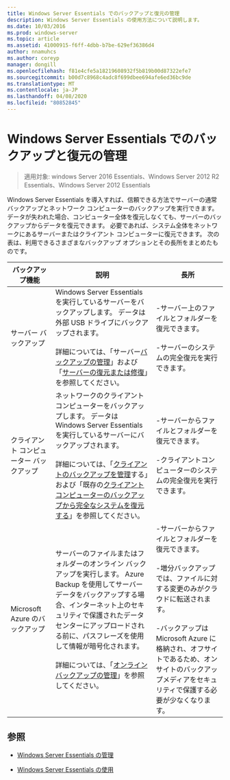 ```yaml
---
title: Windows Server Essentials でのバックアップと復元の管理
description: Windows Server Essentials の使用方法について説明します。
ms.date: 10/03/2016
ms.prod: windows-server
ms.topic: article
ms.assetid: 41000915-f6ff-4dbb-b7be-629ef36386d4
author: nnamuhcs
ms.author: coreyp
manager: dongill
ms.openlocfilehash: f81e4cfe5a18219608932f5b819b00d87322efe7
ms.sourcegitcommit: b00d7c8968c4adc8f699dbee694afe6ed36bc9de
ms.translationtype: MT
ms.contentlocale: ja-JP
ms.lasthandoff: 04/08/2020
ms.locfileid: "80852845"
---
```

# <a name="manage-backup-and-restore-in-windows-server-essentials"></a>Windows Server Essentials でのバックアップと復元の管理

>適用対象: windows Server 2016 Essentials、Windows Server 2012 R2 Essentials、Windows Server 2012 Essentials
 
 Windows Server Essentials を導入すれば、信頼できる方法でサーバーの通常バックアップとネットワーク コンピューターのバックアップを実行できます。 データが失われた場合、コンピューター全体を復元しなくても、サーバーのバックアップからデータを復元できます。 必要であれば、システム全体をネットワークにあるサーバーまたはクライアント コンピューターに復元できます。 次の表は、利用できるさまざまなバックアップ オプションとその長所をまとめたものです。  
  
|バックアップ機能|説明|長所|  
|--------------------|-----------------|----------------|  
|サーバー バックアップ|Windows Server Essentials を実行しているサーバーをバックアップします。 データは外部 USB ドライブにバックアップされます。<br /><br /> 詳細については、「サーバー[バックアップの管理](Manage-Server-Backup-in-Windows-Server-Essentials.md)」および「[サーバーの復元または修復](Restore-or-repair-your-server-running-Windows-Server-Essentials.md)」を参照してください。|-サーバー上のファイルとフォルダーを復元できます。<br /><br /> -サーバーのシステムの完全復元を実行できます。|  
|クライアント コンピューター バックアップ|ネットワークのクライアント コンピューターをバックアップします。 データは Windows Server Essentials を実行しているサーバーにバックアップされます。<br /><br /> 詳細については、「[クライアントのバックアップを管理](Manage-Client-Computer-Backup-in-Windows-Server-Essentials.md)する」および「既存の[クライアントコンピューターのバックアップから完全なシステムを復元する](Restore-a-full-system-from-an-existing-client-computer-backup.md)」を参照してください。|-サーバーからファイルとフォルダーを復元できます。<br /><br /> -クライアントコンピューターのシステムの完全復元を実行できます。|  
| Microsoft Azure のバックアップ|サーバーのファイルまたはフォルダーのオンライン バックアップを実行します。 Azure Backup を使用してサーバーデータをバックアップする場合、インターネット上のセキュリティで保護されたデータセンターにアップロードされる前に、パスフレーズを使用して情報が暗号化されます。<br /><br /> 詳細については、「[オンラインバックアップの管理](Manage-Online-Backup-in-Windows-Server-Essentials.md)」を参照してください。|-サーバーからファイルとフォルダーを復元できます。<br /><br /> -増分バックアップでは、ファイルに対する変更のみがクラウドに転送されます。<br /><br /> -バックアップは Microsoft Azure に格納され、オフサイトであるため、オンサイトのバックアップメディアをセキュリティで保護する必要が少なくなります。|  
  
## <a name="see-also"></a>参照  
  
-   [Windows Server Essentials の管理](Manage-Windows-Server-Essentials.md)  
  
-   [Windows Server Essentials の使用](../use/Use-Windows-Server-Essentials.md)
